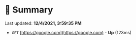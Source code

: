 # 📖 Summary
Last updated: **12/4/2021, 3:59:35 PM**

- `GET` [https://google.com](https://google.com) - **Up** (123ms)
